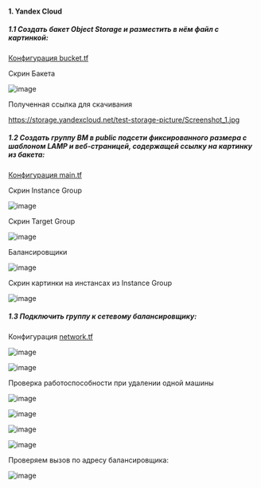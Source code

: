 #### 1. Yandex Cloud

##### 1.1 Создать бакет Object Storage и разместить в нём файл с картинкой:

[Конфигурация bucket.tf](https://github.com/inyushov/devops-netology/blob/main/work/clopro-02/src/bucket.tf)

Скрин Бакета

![image](https://github.com/inyushov/devops-netology/assets/127683348/c2e30ab5-ec74-443e-b451-f3c8d26cf416)

Полученная ссылка для скачивания

https://storage.yandexcloud.net/test-storage-picture/Screenshot_1.jpg

##### 1.2 Создать группу ВМ в public подсети фиксированного размера с шаблоном LAMP и веб-страницей, содержащей ссылку на картинку из бакета:

[Конфигурация main.tf](https://github.com/inyushov/devops-netology/blob/main/work/clopro-02/src/main.tf)

Скрин Instance Group

![image](https://github.com/inyushov/devops-netology/assets/127683348/37b67ed5-1c13-46a7-9670-411a3f6ee616)

Скрин Target Group

![image](https://github.com/inyushov/devops-netology/assets/127683348/e507d33a-820e-4c74-a150-2c5272d5cd3d)

Балансировщики

![image](https://github.com/inyushov/devops-netology/assets/127683348/d38e6911-15be-4ddf-8f1b-43e00081c0f5)

Скрин картинки на инстансах из Instance Group

![image](https://github.com/inyushov/devops-netology/assets/127683348/f230cb91-3749-4c63-bf62-4af6690b62c0)

##### 1.3 Подключить группу к сетевому балансировщику:

Конфигурация [network.tf](https://github.com/inyushov/devops-netology/blob/main/work/clopro-02/src/network.tf)

![image](https://github.com/inyushov/devops-netology/assets/127683348/2f2ccc96-434c-45fe-8ccb-4659cfe56d88)

![image](https://github.com/inyushov/devops-netology/assets/127683348/427cc0de-670d-49c6-a37b-b6757d8fbf23)

Проверка работоспособности при удалении одной машины

![image](https://github.com/inyushov/devops-netology/assets/127683348/a84aa5ae-7177-484f-ab50-d7e69ced9ede)

![image](https://github.com/inyushov/devops-netology/assets/127683348/91a2a176-7c62-4c65-b36d-a7f6781aba12)

![image](https://github.com/inyushov/devops-netology/assets/127683348/f86dac98-e6f8-4b82-a4a6-ba2e9298ab83)

![image](https://github.com/inyushov/devops-netology/assets/127683348/238d03d6-57f2-4005-99e7-7621f04cc829)


Проверяем вызов по адресу балансировщика:

![image](https://github.com/inyushov/devops-netology/assets/127683348/b5d3ff11-6e9b-4c0a-a539-1c40d6d27aec)






